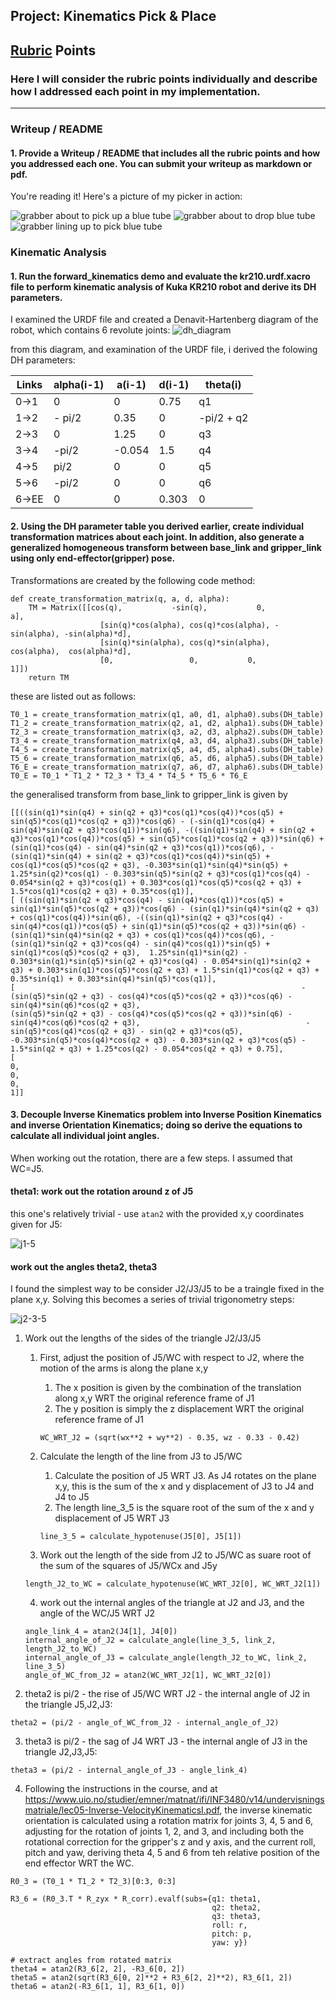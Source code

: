 [//]: # (Image References)
[grabber1]: ./photos/grabber_1.png
[grabber2]: ./photos/grabber_2.png
[grabber3]: ./photos/grabber_3.png
[dh_diagram]: ./photos/diagram-of-entire-robot.png
[j1-5]: ./photos/J1-J5.png
[j2-3-5]: ./photos/J2-J3-J5.png

## Project: Kinematics Pick & Place

## [Rubric](https://review.udacity.com/#!/rubrics/972/view) Points
### Here I will consider the rubric points individually and describe how I addressed each point in my implementation.  

---
### Writeup / README

#### 1. Provide a Writeup / README that includes all the rubric points and how you addressed each one.  You can submit your writeup as markdown or pdf.  

You're reading it! Here's a picture of my picker in action:

![grabber about to pick up a blue tube][grabber1]
![grabber about to drop blue tube][grabber2]
![grabber lining up to pick blue tube][grabber3]

### Kinematic Analysis
#### 1. Run the forward_kinematics demo and evaluate the kr210.urdf.xacro file to perform kinematic analysis of Kuka KR210 robot and derive its DH parameters.

I examined the URDF file and created a Denavit-Hartenberg diagram of the robot, which contains 6 revolute joints:
![dh_diagram]

from this diagram, and examination of the URDF file, i derived the folowing DH parameters:

Links | alpha(i-1) | a(i-1) | d(i-1) | theta(i)
--- | --- | --- | --- | ---
0->1 | 0 | 0 | 0.75 | q1
1->2 | - pi/2 | 0.35 | 0 | -pi/2 + q2
2->3 | 0 | 1.25 | 0 | q3
3->4 |  -pi/2 | -0.054 | 1.5 | q4
4->5 | pi/2 | 0 | 0 | q5
5->6 | -pi/2 | 0 | 0 | q6
6->EE | 0 | 0 | 0.303 | 0

#### 2. Using the DH parameter table you derived earlier, create individual transformation matrices about each joint. In addition, also generate a generalized homogeneous transform between base_link and gripper_link using only end-effector(gripper) pose.

Transformations are created by the following code method:
```
def create_transformation_matrix(q, a, d, alpha):
    TM = Matrix([[cos(q),           -sin(q),           0,             a],
                    [sin(q)*cos(alpha), cos(q)*cos(alpha), -sin(alpha), -sin(alpha)*d],
                    [sin(q)*sin(alpha), cos(q)*sin(alpha),  cos(alpha),  cos(alpha)*d],
                    [0,                 0,           0,             1]])
    return TM
```
these are listed out as follows:
```
T0_1 = create_transformation_matrix(q1, a0, d1, alpha0).subs(DH_table)
T1_2 = create_transformation_matrix(q2, a1, d2, alpha1).subs(DH_table)
T2_3 = create_transformation_matrix(q3, a2, d3, alpha2).subs(DH_table)
T3_4 = create_transformation_matrix(q4, a3, d4, alpha3).subs(DH_table)
T4_5 = create_transformation_matrix(q5, a4, d5, alpha4).subs(DH_table)
T5_6 = create_transformation_matrix(q6, a5, d6, alpha5).subs(DH_table)
T6_E = create_transformation_matrix(q7, a6, d7, alpha6).subs(DH_table)
T0_E = T0_1 * T1_2 * T2_3 * T3_4 * T4_5 * T5_6 * T6_E
```
the generalised transform from base_link to gripper_link is given by
```
[[((sin(q1)*sin(q4) + sin(q2 + q3)*cos(q1)*cos(q4))*cos(q5) + sin(q5)*cos(q1)*cos(q2 + q3))*cos(q6) - (-sin(q1)*cos(q4) + sin(q4)*sin(q2 + q3)*cos(q1))*sin(q6), -((sin(q1)*sin(q4) + sin(q2 + q3)*cos(q1)*cos(q4))*cos(q5) + sin(q5)*cos(q1)*cos(q2 + q3))*sin(q6) + (sin(q1)*cos(q4) - sin(q4)*sin(q2 + q3)*cos(q1))*cos(q6), -(sin(q1)*sin(q4) + sin(q2 + q3)*cos(q1)*cos(q4))*sin(q5) + cos(q1)*cos(q5)*cos(q2 + q3), -0.303*sin(q1)*sin(q4)*sin(q5) + 1.25*sin(q2)*cos(q1) - 0.303*sin(q5)*sin(q2 + q3)*cos(q1)*cos(q4) - 0.054*sin(q2 + q3)*cos(q1) + 0.303*cos(q1)*cos(q5)*cos(q2 + q3) + 1.5*cos(q1)*cos(q2 + q3) + 0.35*cos(q1)],
[ ((sin(q1)*sin(q2 + q3)*cos(q4) - sin(q4)*cos(q1))*cos(q5) + sin(q1)*sin(q5)*cos(q2 + q3))*cos(q6) - (sin(q1)*sin(q4)*sin(q2 + q3) + cos(q1)*cos(q4))*sin(q6), -((sin(q1)*sin(q2 + q3)*cos(q4) - sin(q4)*cos(q1))*cos(q5) + sin(q1)*sin(q5)*cos(q2 + q3))*sin(q6) - (sin(q1)*sin(q4)*sin(q2 + q3) + cos(q1)*cos(q4))*cos(q6), -(sin(q1)*sin(q2 + q3)*cos(q4) - sin(q4)*cos(q1))*sin(q5) + sin(q1)*cos(q5)*cos(q2 + q3),  1.25*sin(q1)*sin(q2) - 0.303*sin(q1)*sin(q5)*sin(q2 + q3)*cos(q4) - 0.054*sin(q1)*sin(q2 + q3) + 0.303*sin(q1)*cos(q5)*cos(q2 + q3) + 1.5*sin(q1)*cos(q2 + q3) + 0.35*sin(q1) + 0.303*sin(q4)*sin(q5)*cos(q1)],
[                                                                -(sin(q5)*sin(q2 + q3) - cos(q4)*cos(q5)*cos(q2 + q3))*cos(q6) - sin(q4)*sin(q6)*cos(q2 + q3),                                                                  (sin(q5)*sin(q2 + q3) - cos(q4)*cos(q5)*cos(q2 + q3))*sin(q6) - sin(q4)*cos(q6)*cos(q2 + q3),                                     -sin(q5)*cos(q4)*cos(q2 + q3) - sin(q2 + q3)*cos(q5),                                                                                 -0.303*sin(q5)*cos(q4)*cos(q2 + q3) - 0.303*sin(q2 + q3)*cos(q5) - 1.5*sin(q2 + q3) + 1.25*cos(q2) - 0.054*cos(q2 + q3) + 0.75],
[                                                                                                                                                            0,                                                                                                                                                             0,                                                                                        0,                                                                                                                                                                                                              1]]
```


#### 3. Decouple Inverse Kinematics problem into Inverse Position Kinematics and inverse Orientation Kinematics; doing so derive the equations to calculate all individual joint angles.

When working out the rotation, there are a few steps. I assumed that WC=J5.
#### theta1: work out the rotation around z of J5
this one's relatively trivial - use ```atan2``` with the provided x,y coordinates given for J5:

![j1-5]

#### work out the angles theta2, theta3
I found the simplest way to be consider J2/J3/J5 to be a traingle fixed in the plane x,y. Solving this becomes a series of trivial trigonometry steps:

![j2-3-5]

1. Work out the lengths of the sides of the triangle J2/J3/J5

   1. First, adjust the position of J5/WC with respect to J2, where the motion of the arms is along the plane x,y

        1. The x position is given by the combination of the translation along x,y WRT the original reference frame of J1
        2. The y position is simply the z displacement WRT the original reference frame of J1
        
        ```
        WC_WRT_J2 = (sqrt(wx**2 + wy**2) - 0.35, wz - 0.33 - 0.42)
        ```
   
   2. Calculate the length of the line from J3 to J5/WC

        1. Calculate the position of J5 WRT J3. As J4 rotates on the plane x,y, this is the sum of the x and y displacement of J3 to J4 and J4 to J5
        2. The length line_3_5 is the square root of the sum of the x and y displacement of J5 WRT J3
        
        ```
        line_3_5 = calculate_hypotenuse(J5[0], J5[1])
        ```
    
    3. Work out the length of the side from J2 to J5/WC as suare root of the sum of the squares of J5/WCx and J5y
    
    ```
    length_J2_to_WC = calculate_hypotenuse(WC_WRT_J2[0], WC_WRT_J2[1])
    ```
    
    4. work out the internal angles of the triangle at J2 and J3, and the angle of the WC/J5 WRT J2
    
    ```
    angle_link_4 = atan2(J4[1], J4[0])
    internal_angle_of_J2 = calculate_angle(line_3_5, link_2, length_J2_to_WC)
    internal_angle_of_J3 = calculate_angle(length_J2_to_WC, link_2, line_3_5)
    angle_of_WC_from_J2 = atan2(WC_WRT_J2[1], WC_WRT_J2[0])
    ```

2. theta2 is pi/2 - the rise of J5/WC WRT J2 - the internal angle of J2 in the triangle J5,J2,J3:

```
theta2 = (pi/2 - angle_of_WC_from_J2 - internal_angle_of_J2)
```
3. theta3 is pi/2 - the sag of J4 WRT J3 - the internal angle of J3 in the triangle J2,J3,J5:

```
theta3 = (pi/2 - internal_angle_of_J3 - angle_link_4)
```

4. Following the instructions in the course, and at https://www.uio.no/studier/emner/matnat/ifi/INF3480/v14/undervisningsmatriale/lec05-Inverse-VelocityKinematicsI.pdf, the inverse kinematic orientation is calculated using a rotation matrix for joints 3, 4, 5 and 6, adjusting for the rotation of joints 1, 2, and 3, and including both the rotational correction for the gripper's z and y axis, and the current roll, pitch and yaw, deriving theta 4, 5 and 6 from teh relative position of the end effector WRT the WC.

```
R0_3 = (T0_1 * T1_2 * T2_3)[0:3, 0:3]

R3_6 = (R0_3.T * R_zyx * R_corr).evalf(subs={q1: theta1,
                                             q2: theta2,
                                             q3: theta3,
                                             roll: r,
                                             pitch: p,
                                             yaw: y})

# extract angles from rotated matrix
theta4 = atan2(R3_6[2, 2], -R3_6[0, 2])
theta5 = atan2(sqrt(R3_6[0, 2]**2 + R3_6[2, 2]**2), R3_6[1, 2])
theta6 = atan2(-R3_6[1, 1], R3_6[1, 0])
```
